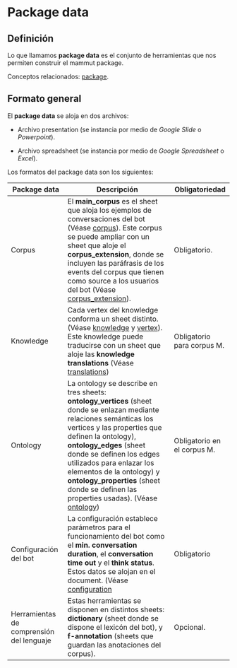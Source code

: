 # Package data

## Definición

Lo que llamamos **package data** es el conjunto de herramientas que nos permiten construir el mammut package.

Conceptos relacionados: [package](package.md).

## Formato general

El **package data** se aloja en dos archivos:

* Archivo presentation (se instancia por medio de _Google Slide_ o _Powerpoint_).

* Archivo spreadsheet (se instancia por medio de _Google Spreadsheet_ o _Excel_).

Los formatos del package data son los siguientes:

| Package data | Descripción | Obligatoriedad |
| ------------ | ----------- | -------------- |
| Corpus | El **main_corpus** es el sheet que aloja los ejemplos de conversaciones del bot (Véase [corpus](corpus.md)). Este corpus se puede ampliar con un sheet que aloje el **corpus_extension**, donde se incluyen las paráfrasis de los events del corpus que tienen como source  a los usuarios del bot (Véase [corpus_extension](extension.md)).| Obligatorio. |
| Knowledge | Cada vertex del knowledge conforma un sheet distinto. (Véase [knowledge](ontology.md) y [vertex](vertices.md)). Este knowledge puede traducirse con un sheet que aloje las **knowledge translations** (Véase [translations](translation.md))| Obligatorio para corpus M. |
| Ontology | La ontology se describe en tres sheets: **ontology_vertices** (sheet donde se enlazan mediante relaciones semánticas los vertices y las properties que definen la ontology), **ontology_edges** (sheet donde se definen los edges utilizados para enlazar los elementos de la ontology) y **ontology_properties** (sheet donde se definen las properties usadas). (Véase [ontology](ontology.md)) | Obligatorio en el corpus M. |
| Configuración del bot | La configuración establece parámetros para el funcionamiento del bot como el **min. conversation duration**, el **conversation time out** y el **think status**. Estos datos se alojan en el document. (Véase [configuration](bot_configuration.md) | Obligatorio |
| Herramientas de comprensión del lenguaje | Estas herramientas se disponen en distintos sheets: **dictionary** (sheet donde se dispone el lexicón del bot), y **f-annotation** (sheets que guardan las anotaciones del corpus). | Opcional. |
